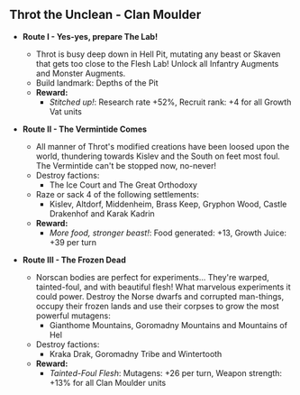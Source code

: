 ## Throt the Unclean - Clan Moulder

* **Route I - Yes-yes, prepare The Lab!**
  * Throt is busy deep down in Hell Pit, mutating any beast or Skaven that gets too close to the Flesh Lab! Unlock all 
  Infantry Augments and Monster Augments.
  * Build landmark: Depths of the Pit
  * **Reward:**
    * _Stitched up!_: Research rate +52%, Recruit rank: +4 for all Growth Vat units

* **Route II - The Vermintide Comes**
  * All manner of Throt's modified creations have been loosed upon the world, thundering towards Kislev and the South on
  feet most foul. The Vermintide can't be stopped now, no-never!
  * Destroy factions: 
    * The Ice Court and The Great Orthodoxy
  * Raze or sack 4 of the following settlements:
    * Kislev, Altdorf, Middenheim, Brass Keep, Gryphon Wood, Castle Drakenhof and Karak Kadrin
  * **Reward:**
    * _More food, stronger beast!_: Food generated: +13, Growth Juice: +39 per turn

* **Route III - The Frozen Dead**
  * Norscan bodies are perfect for experiments... They're warped, tainted-foul, and with beautiful flesh! What marvelous
  experiments it could power. Destroy the Norse dwarfs and corrupted man-things, occupy their frozen lands and use their 
  corpses to grow the most powerful mutagens:
    * Gianthome Mountains, Goromadny Mountains and Mountains of Hel
  * Destroy factions: 
    * Kraka Drak, Goromadny Tribe and Wintertooth
  * **Reward:**
    * _Tainted-Foul Flesh_: Mutagens: +26 per turn, Weapon strength: +13% for all Clan Moulder units
